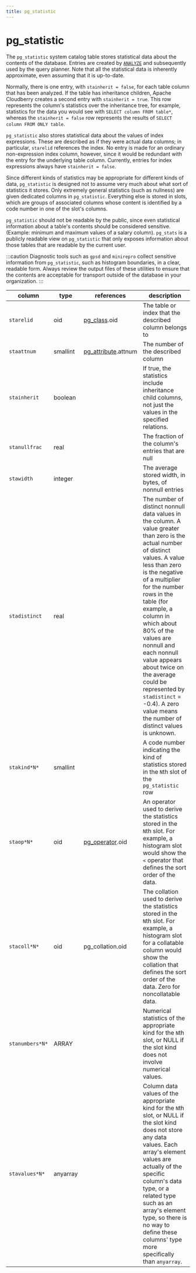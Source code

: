 ```yaml
---
title: pg_statistic
---
```


# pg_statistic

The `pg_statistic` system catalog table stores statistical data about the contents of the database. Entries are created by [`ANALYZE`](/docs/sql-stmts/analyze.md) and subsequently used by the query planner. Note that all the statistical data is inherently approximate, even assuming that it is up-to-date.

Normally, there is one entry, with `stainherit = false`, for each table column that has been analyzed. If the table has inheritance children, Apache Cloudberry creates a second entry with `stainherit = true`. This row represents the column's statistics over the inheritance tree, for example, statistics for the data you would see with `SELECT column FROM table*`, whereas the `stainherit = false` row represents the results of `SELECT column FROM ONLY table`.

`pg_statistic` also stores statistical data about the values of index expressions. These are described as if they were actual data columns; in particular, `starelid` references the index. No entry is made for an ordinary non-expression index column, however, since it would be redundant with the entry for the underlying table column. Currently, entries for index expressions always have `stainherit = false`.

Since different kinds of statistics may be appropriate for different kinds of data, `pg_statistic` is designed not to assume very much about what sort of statistics it stores. Only extremely general statistics (such as nullness) are given dedicated columns in `pg_statistic`. Everything else is stored in slots, which are groups of associated columns whose content is identified by a code number in one of the slot's columns.

`pg_statistic` should not be readable by the public, since even statistical information about a table's contents should be considered sensitive. (Example: minimum and maximum values of a salary column). `pg_stats` is a publicly readable view on `pg_statistic` that only exposes information about those tables that are readable by the current user.

:::caution
Diagnostic tools such as `gpsd` and `minirepro` collect sensitive information from `pg_statistic`, such as histogram boundaries, in a clear, readable form. Always review the output files of these utilities to ensure that the contents are acceptable for transport outside of the database in your organization.
:::

|column|type|references|description|
|------|----|----------|-----------|
|`starelid`|oid|[pg_class](./pg-class.md).oid|The table or index that the described column belongs to|
|`staattnum`|smallint|[pg_attribute](./pg-attribute.md).attnum|The number of the described column|
|`stainherit`|boolean| |If true, the statistics include inheritance child columns, not just the values in the specified relations.|
|`stanullfrac`|real| |The fraction of the column's entries that are null|
|`stawidth`|integer| |The average stored width, in bytes, of nonnull entries|
|`stadistinct`|real| |The number of distinct nonnull data values in the column. A value greater than zero is the actual number of distinct values. A value less than zero is the negative of a multiplier for the number rows in the table (for example, a column in which about 80% of the values are nonnull and each nonnull value appears about twice on the average could be represented by `stadistinct` = -0.4). A zero value means the number of distinct values is unknown.|
|`stakind*N*`|smallint| |A code number indicating the kind of statistics stored in the `N`th slot of the `pg_statistic` row|
|`staop*N*`|oid|[pg_operator](./pg-operator.md).oid|An operator used to derive the statistics stored in the `N`th slot. For example, a histogram slot would show the `<` operator that defines the sort order of the data.|
|`stacoll*N*`|oid|pg_collation.oid|The collation used to derive the statistics stored in the `N`th slot. For example, a histogram slot for a collatable column would show the collation that defines the sort order of the data. Zero for noncollatable data.|
|`stanumbers*N*`|ARRAY| |Numerical statistics of the appropriate kind for the `N`th slot, or NULL if the slot kind does not involve numerical values.|
|`stavalues*N*`|anyarray| |Column data values of the appropriate kind for the `N`th slot, or NULL if the slot kind does not store any data values. Each array's element values are actually of the specific column's data type, or a related type such as an array's element type, so there is no way to define these columns' type more specifically than `anyarray`.|
